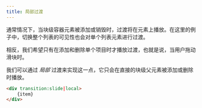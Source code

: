 ```yaml
---
title: 局部过渡
---
```


通常情况下，当块级容器元素被添加或销毁时，过渡将在元素上播放。在这里的例子中，切换整个列表的可见性也会对单个列表元素进行过渡。

相反，我们希望只有在添加和删除单个项目时才播放过渡，也就是说，当用户拖动滑块时。

我们可以通过 *局部* 过渡来实现这一点，它只会在直接的块级父元素被添加或删除时播放。

```html
<div transition:slide|local>
	{item}
</div>
```

